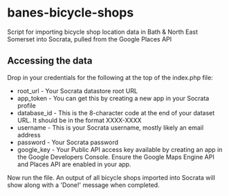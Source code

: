 banes-bicycle-shops
===================

Script for importing bicycle shop location data in Bath & North East Somerset into Socrata, pulled from the Google Places API

## Accessing the data

Drop in your credentials for the following at the top of the index.php file: 

* root_url - Your Socrata datastore root URL
* app_token - You can get this by creating a new app in your Socrata profile
* database_id - This is the 8-character code at the end of your dataset URL. It should be in the format XXXX-XXXX
* username - This is your Socrata username, mostly likely an email address
* password - Your Socrata password
* google_key - Your Public API access key available by creating an app in the Google Developers Console. Ensure the Google Maps Engine API and Places API are enabled in your app.

Now run the file. An output of all bicycle shops imported into Socrata will show along with a 'Done!' message when completed.
